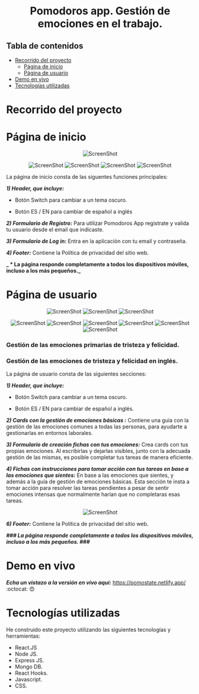 <h1 align="center">
  Pomodoros app. Gestión de emociones en el trabajo.
</h1>

## Tabla de contenidos

- [Recorrido del proyecto](#Recorrido-del-proyecto)
  - [Página de inicio](#Página-de-inicio)
  - [Página de usuario ](#Página-de-usuario)
- [Demo en vivo](#Demo-en-vivo)
- [Tecnologías utilizadas](#Tecnologías-utilizadas)

# Recorrido del proyecto

# Página de inicio

<div align="center"><a name="menu"></a>

![ScreenShot](/public/capturas-readme-pomodoros/9-Registro-con-email-y-password.png)

![ScreenShot](/public/capturas-readme-pomodoros/10-Te-hemos-enviado-un-email.png)
![ScreenShot](/public/capturas-readme-pomodoros/11-valida-tu-email-.png)
![ScreenShot](/public/capturas-readme-pomodoros/13-email-validado.png)
![ScreenShot](/public/capturas-readme-pomodoros/33-entry.png)

</div>

La página de inicio consta de las siguentes funciones principales:

**_1) Header, que incluye:_**

- Botón Switch para cambiar a un tema oscuro.

- Botón ES / EN para cambiar de español a inglés

**_2) Formulario de Registro:_**
Para utilizar Pomodoros App registrate y valida tu usuario desde el email que indicaste.

**_3) Formulario de Log in:_**
Entra en la aplicación con tu email y contraseña.

**_4) Footer:_**
Contiene la Política de privacidad del sitio web.

**_ \* La página responde completamente a todos los dispositivos móviles, incluso a los más pequeños._**

# Página de usuario

<div align="center"><a name="menu"></a>

![ScreenShot](/public/capturas-readme-pomodoros/16-tristeza.png)
![ScreenShot](/public/capturas-readme-pomodoros/17-alegria.png)
![ScreenShot](/public/capturas-readme-pomodoros/28-emotions-english.png)


![ScreenShot](/public/capturas-readme-pomodoros/30-formulario-cards.png)
![ScreenShot](/public/capturas-readme-pomodoros/21-describe-emocion.png)
![ScreenShot](/public/capturas-readme-pomodoros/23-emociones-descritas.png)
![ScreenShot](/public/capturas-readme-pomodoros/25-editar-emocion-ejem.png)
![ScreenShot](/public/capturas-readme-pomodoros/26-emocion-editada.png)
![ScreenShot](/public/capturas-readme-pomodoros/27-toma-accion.png)

</div>

<h3>Gestión de las emociones primarias de tristeza y felicidad.</h3>
<h3>Gestión de las emociones de tristeza y felicidad en inglés.</h3>

La página de usuario consta de las siguientes secciones:

**_1) Header, que incluye:_**

- Botón Switch para cambiar a un tema oscuro.

- Botón ES / EN para cambiar de español a inglés.

**_2) Cards con la gestión de emociones básicas :_**
Contiene una guía con la gestión de las emociones comunes a todas las personas, para ayudarte a gestionarlas en entornos laborales.

**_3) Formulario de creación fichas con tus emociones:_**
Crea cards con tus propias emociones. Al escribirlas y dejarlas visibles, junto con la adecuada gestión de las mismas, es posible completar tus tareas de manera eficiente.

**_4) Fichas con instrucciones para tomar acción con tus tareas en base a las emociones que sientes:_**
En base a las emociones que sientes, y además a la guía de gestión de emociones básicas. Esta sección te insta a tomar acción para resolver las tareas pendientes a pesar de sentir emociones intensas que normalmente harían que no completaras esas tareas.

<div align="center"><a name="menu"></a>

![ScreenShot](/public/images/readme/14.jpg)

</div>

**_6) Footer:_**
Contiene la Política de privacidad del sitio web.

**_### La página responde completamente a todos los dispositivos móviles, incluso a los más pequeños. ###_**

# Demo en vivo

**_Echa un vistazo a la versión en vivo aquí:_** https://pomostate.netlify.app/ :octocat: :heart_eyes:

# Tecnologías utilizadas

He construido este proyecto utilizando las siguientes tecnologías y herramientas:

- React.JS
- Node JS.
- Express JS.
- Mongo DB.
- React Hooks.
- Javascript.
- CSS.
